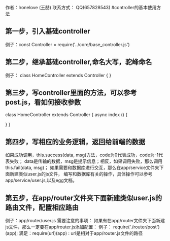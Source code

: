 作者：lronelove (王喆)
联系方式： QQ(657828543)
#controller的基本使用方法

## 第一步，引入基础controller
例子：const Controller = require('../core/base_controller.js')

## 第二步，继承基础controller,命名大写，驼峰命名
例子： 
class HomeController extends Controller { 
}

## 第三步，写controller里面的方法，可以参考post.js，看如何接收参数
class HomeController extends Controller { 
  async index () {

  }
}

## 第四步，写相应的业务逻辑，返回给前端的数据
如果成功调用，this.success(data, msg)方法，code为0代表成功，code为-1代表失败；
data是传输的数据，msg是提示信息；相反，如果调用失败，那么调用this.fail(data, msg)；
如果需要和数据库进行交互，那么在app/service文件夹下面新建类似user.js的js文件，
编写和数据库有关的操作，具体操作可以参考app/service/user.js,以及egg文档。

## 第五步，在app/router文件夹下面新建类似user.js的路由文件，配置相应路由
例子：app/router/user.js
需要注意的事项：
如果有在app/router文件夹下面新建js文件，那么一定要在app/router.js添加配置：
例子：
 require('./router/post')(app); 
 满足：require(url)(app) : url是相对于app/router.js文件的路径
